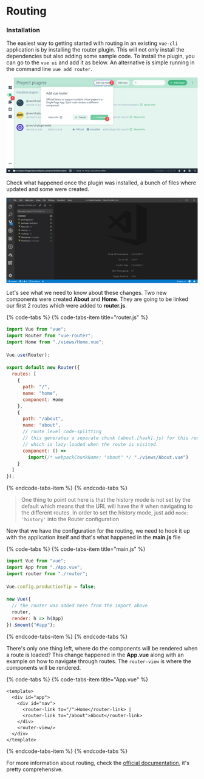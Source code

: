 # Routing

### Installation

The easiest way to getting started with routing in an existing `vue-cli` application is by installing the router plugin. This will not only install the dependencies but also adding some sample code. To install the plugin, you can go to the `vue ui` and add it as below. An alternative is simple running in the command line `vue add router`.

![](../.gitbook/assets/adding-routing.jpg)

Check what happened once the plugin was installed, a bunch of files where updated and some were created.

![](../.gitbook/assets/routing-file-change.jpg)

Let's see what we need to know about these changes. Two new components were created **About** and **Home**. They are going to be linked our first 2 routes which were added to **router.js**.

{% code-tabs %}
{% code-tabs-item title="router.js" %}
```javascript
import Vue from "vue";
import Router from "vue-router";
import Home from "./views/Home.vue";

Vue.use(Router);

export default new Router({
  routes: [
    {
      path: "/",
      name: "home",
      component: Home
    },
    {
      path: "/about",
      name: "about",
      // route level code-splitting
      // this generates a separate chunk (about.[hash].js) for this route
      // which is lazy-loaded when the route is visited.
      component: () =>
        import(/* webpackChunkName: "about" */ "./views/About.vue")
    }
  ]
});
```
{% endcode-tabs-item %}
{% endcode-tabs %}

> One thing to point out here is that the history mode is not set by the default which means that the URL will have the \# when navigating to the different routes. In order to set the history mode, just add `mode: 'history'` into the Router configuration

Now that we have the configuration for the routing, we need to hook it up with the application itself and that's what happened in the **main.js** file

{% code-tabs %}
{% code-tabs-item title="main.js" %}
```javascript
import Vue from "vue";
import App from "./App.vue";
import router from "./router";

Vue.config.productionTip = false;

new Vue({
  // the router was added here from the import above
  router,
  render: h => h(App)
}).$mount("#app");
```
{% endcode-tabs-item %}
{% endcode-tabs %}

There's only one thing left, where do the components will be rendered when a route is loaded? This change happened in the **App.vue** along with an example on how to navigate through routes. The `router-view` is where the components will be rendered.

{% code-tabs %}
{% code-tabs-item title="App.vue" %}
```markup
<template>
  <div id="app">
    <div id="nav">
      <router-link to="/">Home</router-link> |
      <router-link to="/about">About</router-link>
    </div>
    <router-view/>
  </div>
</template>
```
{% endcode-tabs-item %}
{% endcode-tabs %}

For more information about routing, check the [official documentation](https://router.vuejs.org/), it's pretty comprehensive.

